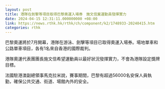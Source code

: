 ```yaml
---
layout: post
title: 港隊在劍擊等項目取得巴黎奧運入場券　施文信冀運動員發揮實力
date: 2024-04-15 12:31:11.000000000 +08:00
link: https://news.rthk.hk/rthk/ch/component/k2/1748933-20240415.htm
categories: rthk
---
```


巴黎奧運將於7月開幕，港隊在游泳、劍擊等項目已取得奧運入場券。場地單車和公路單車項目，各有1名來自香港的國際裁判。

港隊奧運代表團團長施文信希望運動員以最好狀況發揮實力，不會為港隊設定獎牌目標。

法國駐港澳副總領事馬克拉米說，賽事期間，巴黎有超過56000名安保人員執勤，確保公共交通、街道、場館內外的安全。
